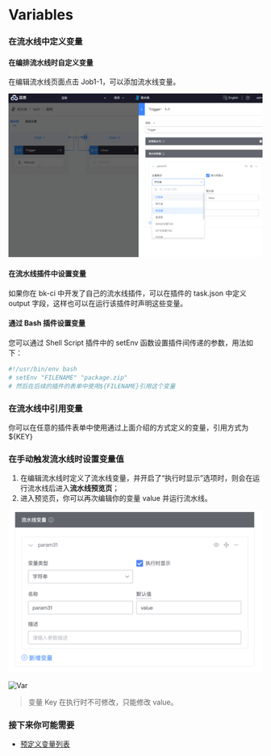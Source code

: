# Variables



### 在流水线中定义变量 <a id="&#x5728;&#x6D41;&#x6C34;&#x7EBF;&#x4E2D;&#x5B9A;&#x4E49;&#x53D8;&#x91CF;"></a>

#### 在编排流水线时自定义变量 <a id="&#x5728;&#x7F16;&#x6392;&#x6D41;&#x6C34;&#x7EBF;&#x65F6;&#x81EA;&#x5B9A;&#x4E49;&#x53D8;&#x91CF;"></a>

在编辑流水线页面点击 Job1-1，可以添加流水线变量。 

![](../../.gitbook/assets/image%20%287%29.png)

#### 在流水线插件中设置变量 <a id="&#x5728;&#x6D41;&#x6C34;&#x7EBF;&#x63D2;&#x4EF6;&#x4E2D;&#x8BBE;&#x7F6E;&#x53D8;&#x91CF;"></a>

如果你在 bk-ci 中开发了自己的流水线插件，可以在插件的 task.json 中定义 output 字段，这样也可以在运行该插件时声明这些变量。

#### 通过 Bash 插件设置变量 <a id="&#x901A;&#x8FC7; Bash &#x63D2;&#x4EF6;&#x8BBE;&#x7F6E;&#x53D8;&#x91CF;"></a>

您可以通过 Shell Script 插件中的 setEnv 函数设置插件间传递的参数，用法如下：

```bash
#!/usr/bin/env bash
# setEnv "FILENAME" "package.zip"
# 然后在后续的插件的表单中使用${FILENAME}引用这个变量
```



### 在流水线中引用变量 <a id="&#x5728;&#x6D41;&#x6C34;&#x7EBF;&#x4E2D;&#x5F15;&#x7528;&#x53D8;&#x91CF;"></a>

你可以在任意的插件表单中使用通过上面介绍的方式定义的变量，引用方式为${KEY}

### 在手动触发流水线时设置变量值 <a id="&#x5728;&#x624B;&#x52A8;&#x89E6;&#x53D1;&#x6D41;&#x6C34;&#x7EBF;&#x65F6;&#x8BBE;&#x7F6E;&#x53D8;&#x91CF;&#x503C;"></a>

1. 在编辑流水线时定义了流水线变量，并开启了“执行时显示”选项时，则会在运行流水线后进入**流水线预览页**；
2. 进入预览页，你可以再次编辑你的变量 value 并运行流水线。

![](../../.gitbook/assets/image%20%2823%29.png)

![Var](https://bkdocs-1252002024.file.myqcloud.com/ZH/6.0/%E6%8C%81%E7%BB%AD%E9%9B%86%E6%88%90%E5%B9%B3%E5%8F%B0/%E4%BA%A7%E5%93%81%E7%99%BD%E7%9A%AE%E4%B9%A6/assets/variables_5.png)

> 变量 Key 在执行时不可修改，只能修改 value。

### 接下来你可能需要 <a id="&#x63A5;&#x4E0B;&#x6765;&#x4F60;&#x53EF;&#x80FD;&#x9700;&#x8981;"></a>

* [预定义变量列表](../../reference/pre-define-var.md)

